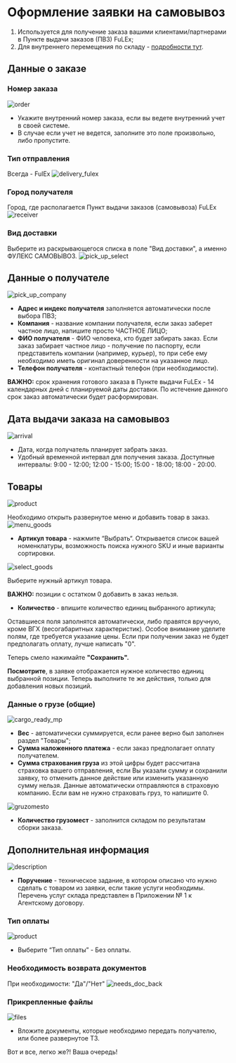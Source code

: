 # Оформление заявки на самовывоз

1. Используется для получение заказа вашими клиентами/партнерами в Пункте выдачи заказов (ПВЗ) FuLEx;
2. Для внутреннего перемещения по складу - [подробности тут](movement.md).

## Данные о заказе
### Номер заказа

![order](img/order_number.png)
- Укажите внутренний номер заказа, если вы ведете внутренний учет в своей системе.
- В случае если учет не ведется, заполните это поле произвольно, либо пропустите.

### Тип отправления
Всегда - FulEx
![delivery_fulex](img/delivery_fulex.png) 
### Город получателя
Город, где располагается Пункт выдачи заказов (самовывоза) FuLEx
![receiver](img/delivery_city_moscow.png)
### Вид доставки
Выберите из раскрывающегося списка в поле "Вид доставки", а именно ФУЛЕКС САМОВЫВОЗ.
![pick_up_select](img/pick_up_select.png)

## Данные о получателе

![pick_up_company](img/pick_up_company.png)

- **Адрес и индекс получателя** заполняется автоматически после выбора ПВЗ;
- **Компания** - название компании получателя, если заказ заберет частное лицо, напишите просто ЧАСТНОЕ ЛИЦО;
- **ФИО получателя** - ФИО человека, кто будет забирать заказ. Если заказ забирает частное лицо - получение по паспорту, если представитель компании (например, курьер), то при себе ему необходимо иметь оригинал доверенности на указанное лицо. 
- **Телефон получателя** - контактный телефон (при необходимости).

**ВАЖНО:** срок хранения готового заказа в Пункте выдачи FuLEx - 14 календарных дней с планируемой даты доставки. По истечение данного срок заказ автоматически будет расформирован. 

## Дата выдачи заказа на самовывоз

![arrival](img/arrival_date.png)
- Дата, когда получатель планирует забрать заказ.
- Удобный временной интервал для получения заказа. Доступные интервалы: 9:00 - 12:00; 12:00 - 15:00; 15:00 - 18:00; 18:00 - 20:00.

## Товары

![product](img/product.png)

Необходимо открыть развернутое меню и добавить товар в заказ.
![menu_goods](img/menu_goods.png)

- **Артикул товара** - нажмите “Выбрать“. Открывается список вашей номенклатуры, возможность поиска нужного SKU и иные варианты сортировки. 

![select_goods](img/select_goods.png) 

Выберите нужный артикул товара.

**ВАЖНО:**  позиции с остатком 0 добавить в заказ нельзя. 

- **Количество** - впишите количество единиц выбранного артикула;

Оставшиеся поля заполнятся автоматически, либо правятся вручную, кроме ВГХ (весогабаритных характеристик). 
Особое внимание уделите полям, где требуется указание цены. Если при получении заказ не будет предполагать оплату, лучше написать "0". 

Теперь смело нажимайте **"Сохранить".**

**Посмотрите**, в заявке отображается нужное количество единиц выбранной позиции. Теперь  выполните те же действия, только для добавления новых позиций.

### Данные о грузе (общие)

![cargo_ready_mp](img/cargo_ready_mp.png)

* **Вес** - автоматически суммируется, если ранее верно был заполнен раздел "Товары";
* **Сумма наложенного платежа** - если заказ предполагает оплату получателем.
* **Сумма страхования груза** из этой цифры будет рассчитана страховка вашего отправления, если Вы указали сумму и сохранили заявку, то отменить данное действие или изменить указанную сумму нельзя. Данные автоматически отправляются в страховую компанию. Если вам не нужно страховать груз, то напишите 0.

![gruzomesto](img/gruzomesto.png) 

- **Количество грузомест** - заполнится складом по результатам сборки заказа.

## Дополнительная информация

![description](img/description.png)
- **Поручение** - техническое задание, в котором описано что нужно сделать с товаром из заявки, если такие услуги необходимы. Перечень услуг склада представлен в Приложении № 1 к Агентскому договору.

### Тип оплаты

![product](img/payment_pickup.png)
- Выберите “Тип оплаты” - Без оплаты. 

### Необходимость возврата документов
При необходимости: "Да"/"Нет"
![needs_doc_back](img/needs_doc_back.png)

### Прикрепленные файлы

![files](img/attached_files.png)
- Вложите документы, которые необходимо передать получателю, или более развернутое ТЗ.

Вот и все, легко же?! 
Ваша очередь!
